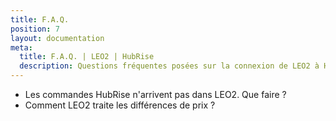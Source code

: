 ```yaml
---
title: F.A.Q.
position: 7
layout: documentation
meta:
  title: F.A.Q. | LEO2 | HubRise
  description: Questions fréquentes posées sur la connexion de LEO2 à HubRise. Connectez vos applications à HubRise avec facilité et synchronisez vos données.
---
```


- <Link to="/apps/leo2/faqs/commandes-non-recues">Les commandes HubRise n'arrivent pas dans LEO2. Que faire ?</Link>
- <Link to="/apps/leo2/faqs/differences-prix">Comment LEO2 traite les différences de prix ?</Link>
